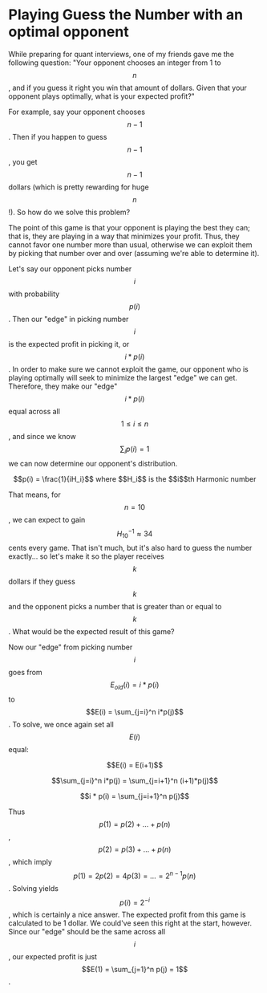 <script
  src="https://cdn.mathjax.org/mathjax/latest/MathJax.js?config=TeX-AMS-MML_HTMLorMML"
  type="text/javascript">
</script>
# Playing Guess the Number with an optimal opponent

While preparing for quant interviews, one of my friends gave me the following question: "Your opponent chooses an integer from 1 to $$n$$, and if you guess it right you win that amount of dollars. Given that your opponent plays optimally, what is your expected profit?"

For example, say your opponent chooses $$n-1$$. Then if you happen to guess $$n-1$$, you get $$n-1$$ dollars (which is pretty rewarding for huge $$n$$!). So how do we solve this problem?

The point of this game is that your opponent is playing the best they can; that is, they are playing in a way that minimizes your profit. Thus, they cannot favor one number more than usual, otherwise we can exploit them by picking that number over and over (assuming we're able to determine it). 

Let's say our opponent picks number $$i$$ with probability $$p(i)$$. Then our "edge" in picking number $$i$$ is the expected profit in picking it, or $$i*p(i)$$. In order to make sure we cannot exploit the game, our opponent who is playing optimally will seek to minimize the largest "edge" we can get. Therefore, they make our "edge" $$i*p(i)$$ equal across all $$1\le i\le n$$, and since we know $$\sum_i p(i) = 1$$ we can now determine our opponent's distribution.
<p style="text-align: center;">$$p(i) = \frac{1}{iH_i}$$ where $$H_i$$ is the $$i$$th Harmonic number</p>

That means, for $$n=10$$, we can expect to gain $$H_{10}^{-1}\approx 34$$ cents every game. That isn't much, but it's also hard to guess the number exactly... so let's make it so the player receives $$k$$ dollars if they guess $$k$$ and the opponent picks a number that is greater than or equal to $$k$$. What would be the expected result of this game?

Now our "edge" from picking number $$i$$ goes from $$E_{old}(i) = i*p(i)$$ to $$E(i) = \sum_{j=i}^n i*p(j)$$. To solve, we once again set all $$E(i)$$ equal:
<p style="text-align: center;">$$E(i) = E(i+1)$$</p>
<p style="text-align: center;">$$\sum_{j=i}^n i*p(j) = \sum_{j=i+1}^n (i+1)*p(j)$$</p>
<p style="text-align: center;">$$i * p(i) = \sum_{j=i+1}^n p(j)$$</p>

Thus $$p(1) = p(2)+\dots+p(n)$$, $$p(2) = p(3)+\dots+p(n)$$, which imply $$p(1) = 2p(2) = 4p(3) = \dots = 2^{n-1}p(n)$$. Solving yields $$p(i) = 2^{-i}$$, which is certainly a nice answer. The expected profit from this game is calculated to be 1 dollar. We could've seen this right at the start, however. Since our "edge" should be the same across all $$i$$, our expected profit is just $$E(1) = \sum_{j=1}^n p(j) = 1$$. 